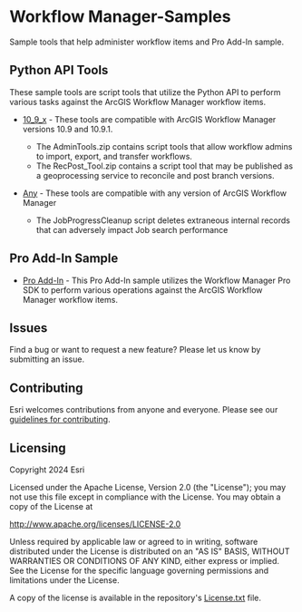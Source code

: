 # Workflow Manager-Samples

Sample tools that help administer workflow items and Pro Add-In sample.

## Python API Tools
These sample tools are script tools that utilize the Python API to perform various tasks against the ArcGIS Workflow Manager workflow items. 

* [10_9_x](./10_9_x/) - These tools are compatible with ArcGIS Workflow Manager versions 10.9 and 10.9.1.

   - The AdminTools.zip contains script tools that allow workflow admins to import, export, and transfer workflows.
   - The RecPost_Tool.zip contains a script tool that may be published as a geoprocessing service to reconcile and post branch versions.

* [Any](./Any/) - These tools are compatible with any version of ArcGIS Workflow Manager
   - The JobProgressCleanup script deletes extraneous internal records that can adversely impact Job search performance 

## Pro Add-In Sample

* [Pro Add-In](./ProAddIn/) - This Pro Add-In sample utilizes the Workflow Manager Pro SDK to perform various operations against the ArcGIS Workflow Manager workflow items.

## Issues

Find a bug or want to request a new feature?  Please let us know by submitting an issue.

## Contributing

Esri welcomes contributions from anyone and everyone. Please see our [guidelines for contributing](https://github.com/esri/contributing).

## Licensing
Copyright 2024 Esri

Licensed under the Apache License, Version 2.0 (the "License");
you may not use this file except in compliance with the License.
You may obtain a copy of the License at

   http://www.apache.org/licenses/LICENSE-2.0

Unless required by applicable law or agreed to in writing, software
distributed under the License is distributed on an "AS IS" BASIS,
WITHOUT WARRANTIES OR CONDITIONS OF ANY KIND, either express or implied.
See the License for the specific language governing permissions and
limitations under the License.

A copy of the license is available in the repository's [License.txt](../License.txt) file.
